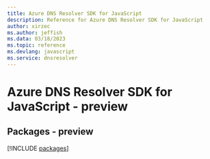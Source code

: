 ```yaml
---
title: Azure DNS Resolver SDK for JavaScript
description: Reference for Azure DNS Resolver SDK for JavaScript
author: xirzec
ms.author: jeffish
ms.data: 03/18/2023
ms.topic: reference
ms.devlang: javascript
ms.service: dnsresolver
---
```

# Azure DNS Resolver SDK for JavaScript - preview
## Packages - preview
[!INCLUDE [packages](dns-resolver-index.md)]